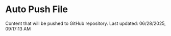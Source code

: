 # Auto Push File

Content that will be pushed to GitHub repository.
Last updated: 06/28/2025, 09:17:13 AM